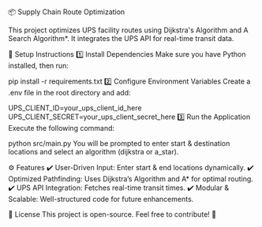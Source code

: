 📦 Supply Chain Route Optimization

This project optimizes UPS facility routes using Dijkstra's Algorithm and A Search Algorithm*.
It integrates the UPS API for real-time transit data.

🚀 Setup Instructions
1️⃣ Install Dependencies
Make sure you have Python installed, then run:

pip install -r requirements.txt
2️⃣ Configure Environment Variables
Create a .env file in the root directory and add:

UPS_CLIENT_ID=your_ups_client_id_here
UPS_CLIENT_SECRET=your_ups_client_secret_here
3️⃣ Run the Application
Execute the following command:

python src/main.py
You will be prompted to enter start & destination locations and select an algorithm (dijkstra or a_star).

⚙️ Features
✔️ User-Driven Input: Enter start & end locations dynamically.
✔️ Optimized Pathfinding: Uses Dijkstra’s Algorithm and A* for optimal routing.
✔️ UPS API Integration: Fetches real-time transit times.
✔️ Modular & Scalable: Well-structured code for future enhancements.

📜 License
This project is open-source. Feel free to contribute! 🚀
